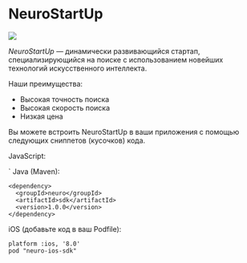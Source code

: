 # NeuroStartUp

![](logo.png)

*NeuroStartUp* — динамически развивающийся стартап, специализирующийся на поиске с использованием новейших технологий искусственного интеллекта.


Наши преимущества:
* Высокая точность поиска
* Высокая скорость поиска
* Низкая цена



Вы можете встроить NeuroStartUp в ваши приложения с помощью следующих сниппетов (кусочков) кода.

JavaScript:

`<script src="https://localhost/neuro.sdk.min.js"></script>
Java (Maven):

```
<dependency>
  <groupId>neuro</groupId>
  <artifactId>sdk</artifactId>
  <version>1.0.0</version>
</dependency>
```
iOS (добавьте код в ваш Podfile):

```
platform :ios, '8.0'
pod "neuro-ios-sdk"
```